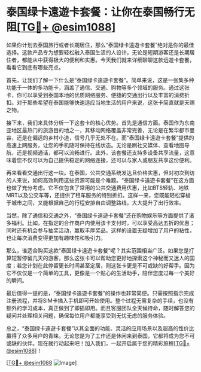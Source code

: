 # 泰国绿卡遠遊卡套餐：让你在泰国畅行无阻[[TG💪+ @esim1088](https://t.me/s/esim1088)]

如果你计划去泰国旅行或者长期居住，那么“泰国绿卡遠遊卡套餐”绝对是你的最佳选择。这款产品专为想要轻松融入泰国生活的人设计，无论是短期游客还是长期居住者，都能从中获得极大的便利和实惠。今天我们就来详细聊聊这款远遊卡套餐，看看它到底有哪些亮点。

首先，让我们了解一下什么是“泰国绿卡遠遊卡套餐”。简单来说，这是一张集多种功能于一体的多功能卡，涵盖了通信、交通、购物等多个领域的服务。通过这张卡，你可以享受到泰国本地的优质网络服务、便捷的交通出行以及丰富的消费折扣。对于那些希望在泰国能够快速适应当地生活的用户来说，这张卡简直就是天赐之物。

接下来，我们来具体分析一下这套卡的核心优势。首先是通信方面。泰国作为东南亚地区最热门的旅游目的地之一，其移动网络覆盖非常完善，无论是在繁华都市曼谷，还是在偏远的乡村小道，信号几乎无处不在。而“泰国绿卡遠遊卡套餐”提供的高速上网服务，让您的手机随时保持在线状态。无论是刷社交媒体、查看地图导航，还是视频通话，都可以流畅进行。此外，该套餐还支持多设备共享流量，这意味着您不仅可以为自己提供稳定的网络连接，还可以与家人或朋友共享这份便利。

再来看看交通出行这一块。在泰国，公共交通系统发达且价格实惠，但对初次到访的人来说，如何高效利用这些资源可能是个难题。“泰国绿卡遠遊卡套餐”在这方面也做了充分考虑。它不仅包含了常用的公共交通费用优惠，比如BTS轻轨、地铁MRT以及公交车等，还提供了租车服务的特别折扣。这样一来，您既能轻松穿梭于城市之间，又能根据自己的行程安排自由调整路线，大大提升了出行效率。

当然，除了通信和交通之外，“泰国绿卡遠遊卡套餐”还在购物娱乐等方面提供了诸多福利。比如，在指定的合作商户内使用该卡支付时，可以享受高达五折的优惠；同时还有机会参与抽奖活动，赢取丰厚奖品。这样的设置无疑增加了用户的粘性，也让每次消费变得更加有趣味性和吸引力。

那么，谁适合购买这款“泰国绿卡遠遊卡套餐”呢？其实范围相当广泛。如果您是打算短暂停留几天的游客，那么这张卡可以帮助您更好地探索这个神秘而又迷人的国度；若您计划在此停留更长时间甚至定居，则这张卡更是不可或缺的好帮手。因为它不仅仅是一个简单的工具，更像是一个贴心的生活助手，陪伴您度过每一个美好的瞬间。

最后值得一提的是，“泰国绿卡遠遊卡套餐”的操作也非常简便。只需按照指示完成注册流程，并将SIM卡插入手机即可开始使用。整个过程无需复杂的手续，也没有额外的学习成本，真正做到了即插即用。而且客服团队全天候待命，随时解答您的疑问并处理相关问题，确保每位用户都能享受到无忧无虑的服务体验。

总之，“泰国绿卡遠遊卡套餐”以其全面的功能、灵活的应用场景以及超高的性价比赢得了众多用户的青睐。无论您是为了工作还是休闲来到泰国，它都将成为您不可或缺的伙伴。现在就行动起来吧！加入我们，一起开启属于您的精彩旅程[[TG💪+ @esim1088](https://t.me/s/esim1088)]！

[[TG💪+ @esim1088](https://t.me/s/esim1088) ![Image](https://i.postimg.cc/4NQfJmqS/Snipaste-2025-05-13-00-14-12.png)]